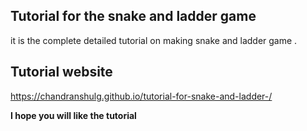 ## Tutorial for the snake and ladder game
it is the complete detailed tutorial on making snake and ladder game .

## Tutorial website 
https://chandranshulg.github.io/tutorial-for-snake-and-ladder-/

**I hope you will like the tutorial**
